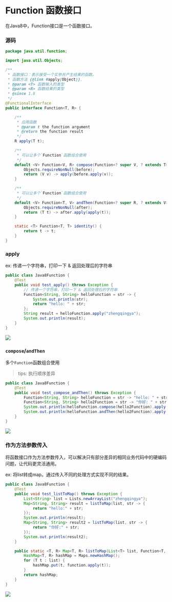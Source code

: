 # Function 函数接口

在Java8中，Function接口是一个函数接口。

### 源码

```java
package java.util.function;

import java.util.Objects;

/**
 * 函数接口：表示接受一个实参并产生结果的函数。
 * 函数方法 {@link #apply(Object)}.
 * @param <T> 函数输入的类型
 * @param <R> 函数结果的类型
 * @since 1.8
 */
@FunctionalInterface
public interface Function<T, R> {

    /**
     * 应用函数
     * @param t the function argument
     * @return the function result
     */
    R apply(T t);

    /**
     * 可以让多个`Function`函数组合使用
     */
    default <V> Function<V, R> compose(Function<? super V, ? extends T> before) {
        Objects.requireNonNull(before);
        return (V v) -> apply(before.apply(v));
    }

    /**
     * 可以让多个`Function`函数组合使用
     */
    default <V> Function<T, V> andThen(Function<? super R, ? extends V> after) {
        Objects.requireNonNull(after);
        return (T t) -> after.apply(apply(t));
    }

    static <T> Function<T, T> identity() {
        return t -> t;
    }
}
```

### apply

ex: 传递一个字符串，打印一下 & 返回处理后的字符串

```java
public class Java8Function {
    @Test
    public void test_apply() throws Exception {
        // 传递一个字符串，打印一下 & 返回处理后的字符串
        Function<String, String> helloFunction = str -> {
            System.out.println(str);
            return "hello: " + str;
        };
        String result = helloFunction.apply("zhengqingya");
        System.out.println(result);
    }
}
```

![](images/java8-function-apply.png)

### `compose`/`andThen`

多个`Function`函数组合使用

> tips: 执行顺序差异

```java
public class Java8Function {
    @Test
    public void test_compose_andThen() throws Exception {
        Function<String, String> helloFunction = str -> "hello: " + str;
        Function<String, String> hello2Function = str -> "你好: " + str;
        System.out.println(helloFunction.compose(hello2Function).apply("zhengqingya")); // hello: 你好: zhengqingya
        System.out.println(helloFunction.andThen(hello2Function).apply("zhengqingya")); // 你好: hello: zhengqingya
    }
}
```

![](images/java8-function-compose-andThen.png)

### 作为方法参数传入

将函数接口作为方法参数传入，可以解决只有部分差异的相同业务代码中的硬编码问题，让代码更灵活通用。

ex: 将list转成map。通过传入不同的处理方式实现不同的结果。

```java
public class Java8Function {
    @Test
    public void test_listToMap() throws Exception {
        List<String> list = Lists.newArrayList("zhengqingya");
        Map<String, String> result = listToMap(list, str -> {
            return "hello:" + str;
        });
        System.out.println(result);
        Map<String, String> result2 = listToMap(list, str -> {
            return "你好:" + str;
        });
        System.out.println(result2);
    }

    public static <T, R> Map<T, R> listToMap(List<T> list, Function<T, R> function) {
        HashMap<T, R> hashMap = Maps.newHashMap();
        for (T t : list) {
            hashMap.put(t, function.apply(t));
        }
        return hashMap;
    }
}
```

![](images/java8-function-list-to-map.png)
